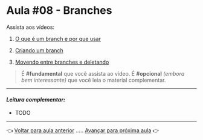 # Aula #08 - Branches

Assista aos vídeos:

  1. [O que é um branch e por que usar](https://www.youtube.com/watch?v=gptt0KjFPR4)

  1. [Criando um branch](https://www.youtube.com/watch?v=naNaoSIWsDA)

  1. [Movendo entre branches e deletando](https://www.youtube.com/watch?v=yE5lon2tXWw)    

> É **#fundamental** que você assista ao vídeo. É **#opcional** _(embora bem interessante)_ que você leia o material complementar.

---

#### _Leitura complementar:_
* TODO

---

👈 [Voltar para aula anterior](../aula07/aula.md) ..... [Avançar para próxima aula](../aula09/aula.md) 👉
  